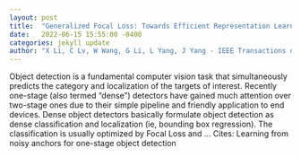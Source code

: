 ```yaml
---
layout: post
title:  "Generalized Focal Loss: Towards Efficient Representation Learning for Dense Object Detection"
date:   2022-06-15 15:55:00 -0400
categories: jekyll update
author: "X Li, C Lv, W Wang, G Li, L Yang, J Yang - IEEE Transactions on Pattern Analysis and …, 2022"
---
```

Object detection is a fundamental computer vision task that simultaneously predicts the category and localization of the targets of interest. Recently one-stage (also termed “dense”) detectors have gained much attention over two-stage ones due to their simple pipeline and friendly application to end devices. Dense object detectors basically formulate object detection as dense classification and localization (ie, bounding box regression). The classification is usually optimized by Focal Loss and …
Cites: ‪Learning from noisy anchors for one-stage object detection‬  